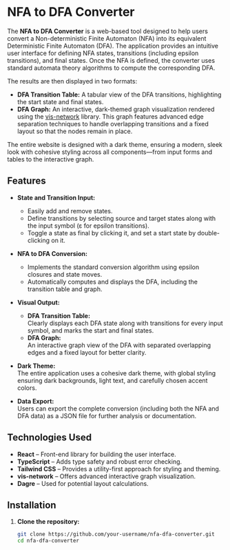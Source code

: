 # NFA to DFA Converter

The **NFA to DFA Converter** is a web-based tool designed to help users convert a Non-deterministic Finite Automaton (NFA) into its equivalent Deterministic Finite Automaton (DFA). The application provides an intuitive user interface for defining NFA states, transitions (including epsilon transitions), and final states. Once the NFA is defined, the converter uses standard automata theory algorithms to compute the corresponding DFA. 

The results are then displayed in two formats:
- **DFA Transition Table:** A tabular view of the DFA transitions, highlighting the start state and final states.
- **DFA Graph:** An interactive, dark-themed graph visualization rendered using the [vis-network](https://visjs.github.io/vis-network/) library. This graph features advanced edge separation techniques to handle overlapping transitions and a fixed layout so that the nodes remain in place.

The entire website is designed with a dark theme, ensuring a modern, sleek look with cohesive styling across all components—from input forms and tables to the interactive graph.

## Features

- **State and Transition Input:**  
  - Easily add and remove states.
  - Define transitions by selecting source and target states along with the input symbol (ε for epsilon transitions).
  - Toggle a state as final by clicking it, and set a start state by double-clicking on it.

- **NFA to DFA Conversion:**  
  - Implements the standard conversion algorithm using epsilon closures and state moves.
  - Automatically computes and displays the DFA, including the transition table and graph.

- **Visual Output:**  
  - **DFA Transition Table:**  
    Clearly displays each DFA state along with transitions for every input symbol, and marks the start and final states.
  - **DFA Graph:**  
    An interactive graph view of the DFA with separated overlapping edges and a fixed layout for better clarity.

- **Dark Theme:**  
  The entire application uses a cohesive dark theme, with global styling ensuring dark backgrounds, light text, and carefully chosen accent colors.

- **Data Export:**  
  Users can export the complete conversion (including both the NFA and DFA data) as a JSON file for further analysis or documentation.

## Technologies Used

- **React** – Front-end library for building the user interface.
- **TypeScript** – Adds type safety and robust error checking.
- **Tailwind CSS** – Provides a utility-first approach for styling and theming.
- **vis-network** – Offers advanced interactive graph visualization.
- **Dagre** – Used for potential layout calculations.
  
## Installation

1. **Clone the repository:**

   ```bash
   git clone https://github.com/your-username/nfa-dfa-converter.git
   cd nfa-dfa-converter
